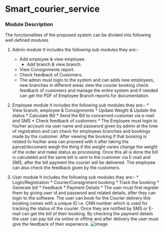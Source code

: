 # Smart_courier_service
### Module Description ###

The functionalities of the proposed system can be divided into following well defined modules.
1.	Admin module
    It includes the following sub modules they are:-
       + Add employee & view employee.
	     + Add branch & view branch.
       + View Consignments report.
       + Check feedback of Customers.
       + The admin must login to the system and can adds new employees, new branches in different areas view the courier booking check feedback of customers and manage the entire system and if needed can get the PDF of Employee Branch reports for documentation.

2.	Employee module
   It includes the following sub modules they are:-
        * View branch, employee & Consignments
        * Update Weight & Update the status
        * Calculate Bill
        * Send the Bill to concerned customer via e-mail and SMS
        * Check feedback of customers
        * The Employee must login to his/her account via user name and password given by admin at the time of registration and can check for employees branches and bookings made by the customer.
          After viewing the booking if that booking is related to his/her area can proceed with it after taking the parcel/document weigh the thing if the weight varies change the weight of the order and make status as processing. Once this all is done the bill is calculated and the same bill is sent to the customer via E-mail and SMS, after the bill payment the courier will be delivered. The employee can also check the feedback given by the customers.
3.	User module
   It includes the following sub modules they are:-
        * Login/Registration
        * Courier/Consignment booking
        * Track the booking
        * Generate bill 
        * Feedback
        * Payment Details
        * The user must first register them by giving user id and password and related details, after they can login to the software. The user can book for the Courier delivery this booking comes with a unique ID i.e. CNN number which is used for tracking the status of the courier. Once they are notified by SMS or E-mail can get the bill of their booking. By checking the payment details the user can pay bill via online or offline and after delivery the user must give the feedback of their experience.
    ![image](https://user-images.githubusercontent.com/73877021/102515153-656e8e80-40b3-11eb-832a-ce583b7762cd.png)

